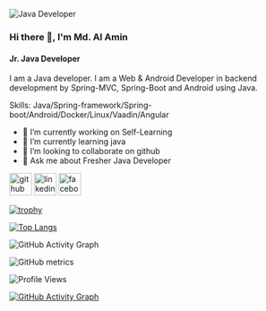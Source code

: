 
![Java Developer](https://media-exp1.licdn.com/dms/image/C4E16AQF7tzg7DPWKow/profile-displaybackgroundimage-shrink_350_1400/0/1632582653356?e=1668038400&v=beta&t=5Kmh0js6WwHKM9EfQmfmLJpxRPNKYY543ZTWSr2qRmc)

### Hi there 👋, I'm Md. Al Amin
#### Jr. Java Developer


I am a Java developer. I am a Web & Android Developer in backend development by  Spring-MVC, Spring-Boot and Android using Java.

Skills: Java/Spring-framework/Spring-boot/Android/Docker/Linux/Vaadin/Angular

- 🔭 I’m currently working on Self-Learning 
- 🌱 I’m currently learning java 
- 👯 I’m looking to collaborate on github 
- 💬 Ask me about Fresher Java Developer 


[<img src='https://cdn.jsdelivr.net/npm/simple-icons@3.0.1/icons/github.svg' alt='github' height='40'>](https://github.com/AlaminRonya)  [<img src='https://cdn.jsdelivr.net/npm/simple-icons@3.0.1/icons/linkedin.svg' alt='linkedin' height='40'>](https://www.linkedin.com/in/https://www.linkedin.com/in/md-al-amin-rony-53b4a9221//)  [<img src='https://cdn.jsdelivr.net/npm/simple-icons@3.0.1/icons/facebook.svg' alt='facebook' height='40'>](https://www.facebook.com/https://www.facebook.com/alamin.rony.1023)  

[![trophy](https://github-profile-trophy.vercel.app/?username=AlaminRonya)](https://github.com/ryo-ma/github-profile-trophy)

[![Top Langs](https://github-readme-stats.vercel.app/api/top-langs/?username=AlaminRonya&layout=compact)](https://github.com/AlaminRonya/github-readme-stats)

![GitHub Activity Graph](https://activity-graph.herokuapp.com/graph?username=AlaminRonya)  

![GitHub metrics](https://metrics.lecoq.io/AlaminRonya)  

![Profile Views](https://shields.io/badge/dynamic/json?url=https://api.github.com/users/AlaminRonya&query=$.followers&label=Profile%20Views)

[![GitHub Activity Graph](https://github-readme-activity-graph.vercel.app/graph?username=AlaminRonya)](https://github.com/ashutosh00710/github-readme-activity-graph)
